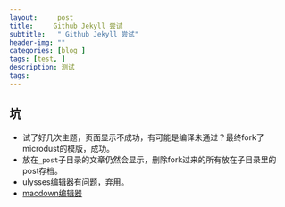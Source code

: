 ```yaml
---
layout:     post
title:     Github Jekyll 尝试
subtitle:   " Github Jekyll 尝试"
header-img: ""
categories: [blog ]
tags: [test, ]
description: 测试
tags:
---
```


## 坑
- 试了好几次主题，页面显示不成功，有可能是编译未通过？最终fork了microdust的模版，成功。
- 放在`_post`子目录的文章仍然会显示，删除fork过来的所有放在子目录里的post存档。
- ulysses编辑器有问题，弃用。
- [macdown编辑器](https://uranusjr.com/work/)


